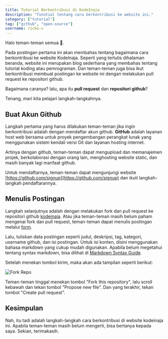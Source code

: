 ```yaml
---
title: Tutorial Berkontribusi di KodeInaja
description: "Tutotial tentang cara berkontribusi ke website ini."
category: ["tutorial"]
tag: ["github", "open-source"]
username: ricko-v
---
```


Halo teman-teman semua 👋.

Pada postingan pertama ini akan membahas tentang bagaimana cara berkontribusi ke website KodeInaja. Seperti yang tertulis dihalaman beranda, website ini merupakan blog sederhana yang membahas tentang tutorial koding atau pemrograman. Dan teman-teman juga bisa ikut berkontribusi membuat postingan ke website ini dengan melakukan pull request ke repositori github.

Bagaimana caranya? lalu, apa itu **pull request** dan **repositori github**?

Tenang, mari kita pelajari langkah-langkahnya.

## Buat Akun Github

Langkah pertama yang harus dilakukan teman-teman jika ingin berkontribusi adalah dengan mendaftar akun github. **GitHub** adalah layanan host web bersama untuk proyek pengembangan perangkat lunak yang menggunakan sistem kendali versi Git dan layanan hosting internet.

Artinya dengan github, teman-teman dapat mengupload dan memanajemen projek, berkolaborasi dengan orang lain, menghosting website static, dan masih banyak lagi manfaat github.

Untuk mendaftarnya, teman-teman dapat mengunjungi website [https://github.com/signup](https://github.com/signup) dan ikuti langkah-langkah pendaftarannya.

## Menulis Postingan

Langkah selanjutnya adalah dengan melakukan fork dan pull request ke repositori github [kodeinaja](https://github.com/ricko-v/kodeinaja). Atau jika teman-teman masih belum paham mengenai fork dan pull request, teman-teman dapat menulis postingan melalui [form](https://kodeinaja.vercel.app/buat-post).

Lalu, tuliskan data postingan seperti judul, deskripsi, tag, kategori, username github, dan isi postingan. Untuk isi konten, disini menggunakan bahasa markdown yang cukup mudah digunakan. Apabila belum megetahui tentang syntax markdown, bisa dilihat di [Markdown Syntax Guide](https://kodeinaja.vercel.app/p/belajar-markdown-syntax).

Setelah menekan tombol kirim, maka akan ada tampilan seperti berikut:

![Fork Repo](https://iili.io/VWROyG.png)

Teman-teman tinggal menekan tombol "Fork this repository", lalu scroll kebawah dan tekan tombol "Propose new file". Dan yang terakhir, tekan tombol "Create pull request".

## Kesimpulan

Nah, itu tadi adalah langkah-langkah cara berkontribusi di website kodeinaja ini. Apabila teman-teman masih belum mengerti, bisa bertanya kepada saya. Sekian, terimakasih.
